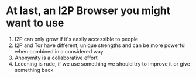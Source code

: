 At last, an I2P Browser you might want to use
=============================================

1. I2P can only grow if it's easily accessible to people
2. I2P and Tor have different, unique strengths and can be more powerful when combined in a considered way
3. Anonymity is a collaborative effort
4. Leeching is rude, if we use something we should try to improve it or give something back

